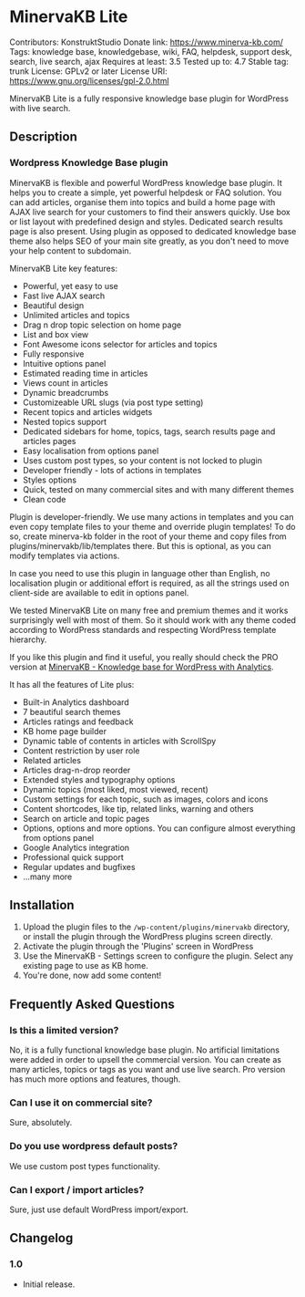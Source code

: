 # MinervaKB Lite
Contributors: KonstruktStudio
Donate link: https://www.minerva-kb.com/
Tags: knowledge base, knowledgebase, wiki, FAQ, helpdesk, support desk, search, live search, ajax
Requires at least: 3.5
Tested up to: 4.7
Stable tag: trunk
License: GPLv2 or later
License URI: https://www.gnu.org/licenses/gpl-2.0.html

MinervaKB Lite is a fully responsive knowledge base plugin for WordPress with live search. 

## Description

### Wordpress Knowledge Base plugin

MinervaKB is flexible and powerful WordPress knowledge base plugin. It helps you to create a simple, yet powerful helpdesk or FAQ solution. You can add articles, organise them into topics and build a home page with AJAX live search for your customers to find their answers quickly. Use box or list layout with predefined design and styles. Dedicated search results page is also present. Using plugin as opposed to dedicated knowledge base theme also helps SEO of your main site greatly, as you don't need to move your help content to subdomain.

MinervaKB Lite key features:

* Powerful, yet easy to use
* Fast live AJAX search
* Beautiful design
* Unlimited articles and topics
* Drag n drop topic selection on home page
* List and box view
* Font Awesome icons selector for articles and topics
* Fully responsive
* Intuitive options panel
* Estimated reading time in articles
* Views count in articles
* Dynamic breadcrumbs
* Customizeable URL slugs (via post type setting)
* Recent topics and articles widgets
* Nested topics support
* Dedicated sidebars for home, topics, tags, search results page and articles pages
* Easy localisation from options panel
* Uses custom post types, so your content is not locked to plugin
* Developer friendly - lots of actions in templates
* Styles options
* Quick, tested on many commercial sites and with many different themes
* Clean code 

Plugin is developer-friendly. We use many actions in templates and you can even copy template files to your theme and override plugin templates! To do so, create minerva-kb folder in the root of your theme and copy files from plugins/minervakb/lib/templates there. But this is optional, as you can modify templates via actions.

In case you need to use this plugin in language other than English, no localisation plugin or additional effort is required, as all the strings used on client-side are available to edit in options panel.

We tested MinervaKB Lite on many free and premium themes and it works surprisingly well with most of them. So it should work with any theme coded according to WordPress standards and respecting WordPress template hierarchy.

If you like this plugin and find it useful, you really should check the PRO version at [MinervaKB - Knowledge base for WordPress with Analytics](https://www.minerva-kb.com/ "Knowledge base for WordPress with Analytics").

It has all the features of Lite plus:

* Built-in Analytics dashboard
* 7 beautiful search themes
* Articles ratings and feedback
* KB home page builder
* Dynamic table of contents in articles with ScrollSpy
* Content restriction by user role
* Related articles
* Articles drag-n-drop reorder
* Extended styles and typography options
* Dynamic topics (most liked, most viewed, recent)
* Custom settings for each topic, such as images, colors and icons
* Content shortcodes, like tip, related links, warning and others
* Search on article and topic pages
* Options, options and more options. You can configure almost everything from options panel
* Google Analytics integration
* Professional quick support
* Regular updates and bugfixes
* ...many more

## Installation

1. Upload the plugin files to the `/wp-content/plugins/minervakb` directory, or install the plugin through the WordPress plugins screen directly.
2. Activate the plugin through the 'Plugins' screen in WordPress
3. Use the MinervaKB - Settings screen to configure the plugin. Select any existing page to use as KB home.
4. You're done, now add some content!

## Frequently Asked Questions

### Is this a limited version?

No, it is a fully functional knowledge base plugin. No artificial limitations were added in order to upsell the commercial version. You can create as many articles, topics or tags as you want and use live search. Pro version has much more options and features, though.

### Can I use it on commercial site?

Sure, absolutely.

### Do you use wordpress default posts?

We use custom post types functionality.

### Can I export / import articles?

Sure, just use default WordPress import/export.

## Changelog

### 1.0

* Initial release.

